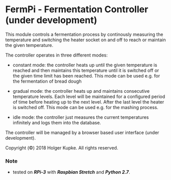 # FermPi  - Fermentation Controller (under development)

This module controls a fermentation process by continously
measuring the temperature and switching the heater socket
on and off to reach or maintain the given temperature.

The controller operates in three different modes:
  - constant mode: the controller heats up until the
    given temperature is reached and then maintains this
    temperature until it is switched off or the given
    time limit has been reached. This mode can be used
    e.g. for the fermentation of bread dough

  - gradual mode: the controller heats up and maintains
    consecutive temperature levels. Each level will be
    maintained for a configured period of time before
    heating up to the next level. After the last level
    the heater is switched off. This mode can be used
    e.g. for the mashing process.

  - idle mode: the controller just measures the
    current temperatures infinitely and logs them into
    the database.

The controller will be managed by a browser based
user interface (under development).

Copyright (©) 2018 Holger Kupke. All rights reserved.

### Note
 * tested on ***RPi-3*** with ***Raspbian Stretch*** and ***Python 2.7***.
